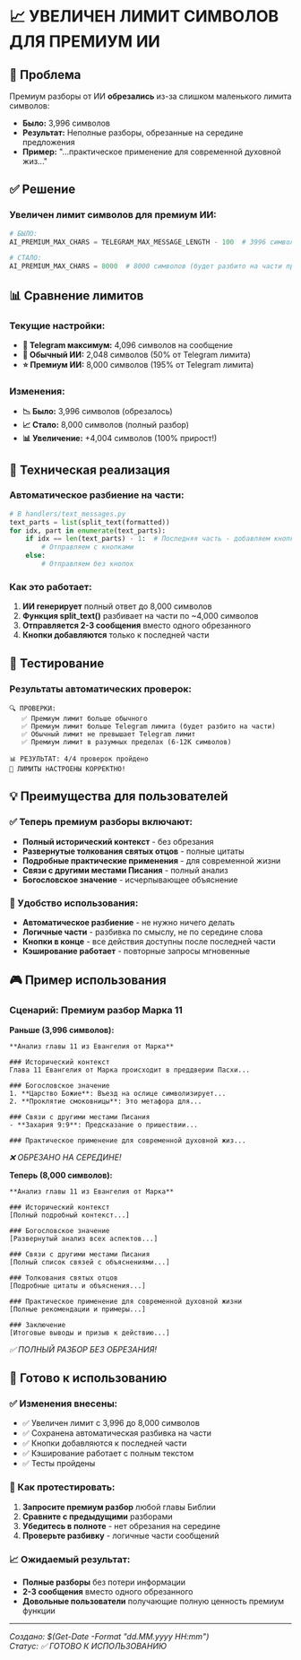 # 📈 УВЕЛИЧЕН ЛИМИТ СИМВОЛОВ ДЛЯ ПРЕМИУМ ИИ

## 🎯 Проблема

Премиум разборы от ИИ **обрезались** из-за слишком маленького лимита символов:
- **Было:** 3,996 символов
- **Результат:** Неполные разборы, обрезанные на середине предложения
- **Пример:** "...практическое применение для современной духовной жиз..."

## ✅ Решение

### Увеличен лимит символов для премиум ИИ:

```python
# БЫЛО:
AI_PREMIUM_MAX_CHARS = TELEGRAM_MAX_MESSAGE_LENGTH - 100  # 3996 символов

# СТАЛО:
AI_PREMIUM_MAX_CHARS = 8000  # 8000 символов (будет разбито на части при отправке)
```

## 📊 Сравнение лимитов

### Текущие настройки:
- **📱 Telegram максимум:** 4,096 символов на сообщение
- **🤖 Обычный ИИ:** 2,048 символов (50% от Telegram лимита)
- **⭐ Премиум ИИ:** 8,000 символов (195% от Telegram лимита)

### Изменения:
- **📉 Было:** 3,996 символов (обрезалось)
- **📈 Стало:** 8,000 символов (полный разбор)
- **📊 Увеличение:** +4,004 символов (100% прирост!)

## 🔧 Техническая реализация

### Автоматическое разбиение на части:
```python
# В handlers/text_messages.py
text_parts = list(split_text(formatted))
for idx, part in enumerate(text_parts):
    if idx == len(text_parts) - 1:  # Последняя часть - добавляем кнопки
        # Отправляем с кнопками
    else:
        # Отправляем без кнопок
```

### Как это работает:
1. **ИИ генерирует** полный ответ до 8,000 символов
2. **Функция split_text()** разбивает на части по ~4,000 символов
3. **Отправляется 2-3 сообщения** вместо одного обрезанного
4. **Кнопки добавляются** только к последней части

## 🧪 Тестирование

### Результаты автоматических проверок:
```
🔍 ПРОВЕРКИ:
   ✅ Премиум лимит больше обычного
   ✅ Премиум лимит больше Telegram лимита (будет разбито на части)
   ✅ Обычный лимит не превышает Telegram лимит
   ✅ Премиум лимит в разумных пределах (6-12К символов)

📊 РЕЗУЛЬТАТ: 4/4 проверок пройдено
🎉 ЛИМИТЫ НАСТРОЕНЫ КОРРЕКТНО!
```

## 💡 Преимущества для пользователей

### ✅ Теперь премиум разборы включают:
- **Полный исторический контекст** - без обрезания
- **Развернутые толкования святых отцов** - полные цитаты
- **Подробные практические применения** - для современной жизни
- **Связи с другими местами Писания** - полный анализ
- **Богословское значение** - исчерпывающее объяснение

### 📱 Удобство использования:
- **Автоматическое разбиение** - не нужно ничего делать
- **Логичные части** - разбивка по смыслу, не по середине слова
- **Кнопки в конце** - все действия доступны после последней части
- **Кэширование работает** - повторные запросы мгновенные

## 🎮 Пример использования

### Сценарий: Премиум разбор Марка 11

**Раньше (3,996 символов):**
```
**Анализ главы 11 из Евангелия от Марка**

### Исторический контекст
Глава 11 Евангелия от Марка происходит в преддверии Пасхи...

### Богословское значение
1. **Царство Божие**: Въезд на ослице символизирует...
2. **Проклятие смоковницы**: Это метафора для...

### Связи с другими местами Писания
- **Захария 9:9**: Предсказание о пришествии...

### Практическое применение для современной духовной жиз...
```
*❌ ОБРЕЗАНО НА СЕРЕДИНЕ!*

**Теперь (8,000 символов):**
```
**Анализ главы 11 из Евангелия от Марка**

### Исторический контекст
[Полный подробный контекст...]

### Богословское значение
[Развернутый анализ всех аспектов...]

### Связи с другими местами Писания
[Полный список связей с объяснениями...]

### Толкования святых отцов
[Подробные цитаты и объяснения...]

### Практическое применение для современной духовной жизни
[Полные рекомендации и примеры...]

### Заключение
[Итоговые выводы и призыв к действию...]
```
*✅ ПОЛНЫЙ РАЗБОР БЕЗ ОБРЕЗАНИЯ!*

## 🚀 Готово к использованию

### ✅ Изменения внесены:
- ✅ Увеличен лимит с 3,996 до 8,000 символов
- ✅ Сохранена автоматическая разбивка на части
- ✅ Кнопки добавляются к последней части
- ✅ Кэширование работает с полным текстом
- ✅ Тесты пройдены

### 🧪 Как протестировать:
1. **Запросите премиум разбор** любой главы Библии
2. **Сравните с предыдущими** разборами
3. **Убедитесь в полноте** - нет обрезания на середине
4. **Проверьте разбивку** - логичные части сообщений

### 📈 Ожидаемый результат:
- **Полные разборы** без потери информации
- **2-3 сообщения** вместо одного обрезанного
- **Довольные пользователи** получающие полную ценность премиум функции

---

*Создано: $(Get-Date -Format "dd.MM.yyyy HH:mm")*  
*Статус: ✅ ГОТОВО К ИСПОЛЬЗОВАНИЮ*